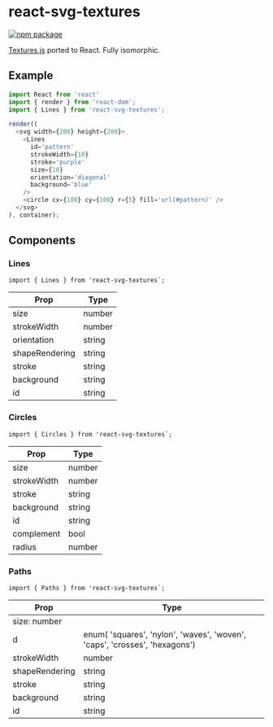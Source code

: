# react-svg-textures

<!-- [![Travis][build-badge]][build] -->
[![npm package][npm-badge]][npm]
<!-- [![Coveralls][coveralls-badge]][coveralls] -->

[Textures.js](http://riccardoscalco.github.io/textures/) ported to React. Fully isomorphic.

## Example

```javascript
import React from 'react'
import { render } from 'react-dom';
import { Lines } from 'react-svg-textures';

render((
  <svg width={200} height={200}>
    <Lines
      id='pattern'
      strokeWidth={10}
      stroke='purple'
      size={10}
      orientation='diagonal'
      background='blue'
    />
    <circle cx={100} cy={100} r={5} fill='url(#pattern)' />
  </svg>
), container);
```

## Components

### Lines

```
import { Lines } from 'react-svg-textures`;
```

| Prop | Type |
| --- | ---- |
| size | number |
| strokeWidth | number |
| orientation | string |
| shapeRendering | string |
| stroke | string |
| background | string |
| id | string |

### Circles

```
import { Circles } from 'react-svg-textures`;
```

| Prop | Type |
| ----- | --- |
| size | number |
| strokeWidth | number |
| stroke | string |
| background | string |
| id | string |
| complement | bool |
| radius | number |

### Paths

```
import { Paths } from 'react-svg-textures`;
```

| Prop | Type|
| ----- | ------|
| size: number |
| d | enum( 'squares', 'nylon', 'waves', 'woven', 'caps', 'crosses', 'hexagons') || function(size) => string |
| strokeWidth | number |
| shapeRendering | string |
| stroke | string |
| background | string |
| id | string |

<!-- [build-badge]: https://img.shields.io/travis/user/repo/master.png?style=flat-square
[build]: https://travis-ci.org/user/repo -->

[npm-badge]: https://img.shields.io/npm/v/npm-package.png?style=flat-square
[npm]: https://www.npmjs.org/package/npm-package

<!-- [coveralls-badge]: https://img.shields.io/coveralls/user/repo/master.png?style=flat-square
[coveralls]: https://coveralls.io/github/user/repo -->
